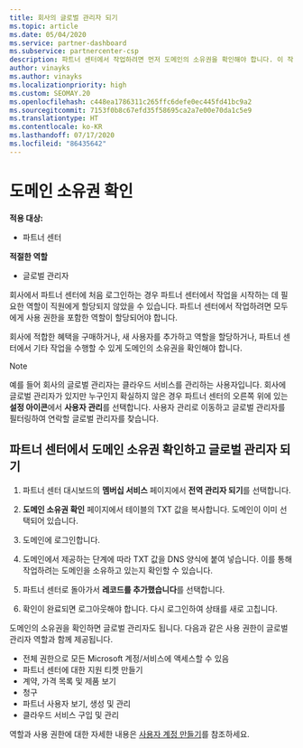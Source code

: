 ```yaml
---
title: 회사의 글로벌 관리자 되기
ms.topic: article
ms.date: 05/04/2020
ms.service: partner-dashboard
ms.subservice: partnercenter-csp
description: 파트너 센터에서 작업하려면 먼저 도메인의 소유권을 확인해야 합니다. 이 작업을 수행하는 방법과 사용자를 추가할 수 있는 글로벌 관리자가 되는 방법에 대해 알아봅니다.
author: vinayks
ms.author: vinayks
ms.localizationpriority: high
ms.custom: SEOMAY.20
ms.openlocfilehash: c448ea1786311c265ffc6defe0ec445fd41bc9a2
ms.sourcegitcommit: 7153f0b8c67efd35f58695ca2a7e00e70da1c5e9
ms.translationtype: HT
ms.contentlocale: ko-KR
ms.lasthandoff: 07/17/2020
ms.locfileid: "86435642"
---
```

# <a name="verify-your-domain-ownership"></a>도메인 소유권 확인

**적용 대상:**

- 파트너 센터

**적절한 역할**

- 글로벌 관리자

회사에서 파트너 센터에 처음 로그인하는 경우 파트너 센터에서 작업을 시작하는 데 필요한 역할이 직원에게 할당되지 않았을 수 있습니다. 파트너 센터에서 작업하려면 모두에게 사용 권한을 포함한 역할이 할당되어야 합니다.  

회사에 적합한 혜택을 구매하거나, 새 사용자를 추가하고 역할을 할당하거나, 파트너 센터에서 기타 작업을 수행할 수 있게 도메인의 소유권을 확인해야 합니다.

>[!Note]
>예를 들어 회사의 글로벌 관리자는 클라우드 서비스를 관리하는 사용자입니다. 회사에 글로벌 관리자가 있지만 누구인지 확실하지 않은 경우 파트너 센터의 오른쪽 위에 있는 **설정 아이콘**에서 **사용자 관리**를 선택합니다. 사용자 관리로 이동하고 글로벌 관리자를 필터링하여 연락할 글로벌 관리자를 찾습니다.

## <a name="verify-your-domain-ownership-and-become-a-global-admin-in-partner-center"></a>파트너 센터에서 도메인 소유권 확인하고 글로벌 관리자 되기

1. 파트너 센터 대시보드의 **멤버십 서비스** 페이지에서 **전역 관리자 되기**를 선택합니다. 

2. **도메인 소유권 확인** 페이지에서 테이블의 TXT 값을 복사합니다. 도메인이 이미 선택되어 있습니다.

3. 도메인에 로그인합니다. 

4. 도메인에서 제공하는 단계에 따라 TXT 값을 DNS 양식에 붙여 넣습니다.  이를 통해 작업하려는 도메인을 소유하고 있는지 확인할 수 있습니다.

5. 파트너 센터로 돌아가서 **레코드를 추가했습니다**를 선택합니다.

6. 확인이 완료되면 로그아웃해야 합니다. 다시 로그인하여 상태를 새로 고칩니다. 

도메인의 소유권을 확인하면 글로벌 관리자도 됩니다. 다음과 같은 사용 권한이 글로벌 관리자 역할과 함께 제공됩니다.

- 전체 권한으로 모든 Microsoft 계정/서비스에 액세스할 수 있음 
- 파트너 센터에 대한 지원 티켓 만들기
- 계약, 가격 목록 및 제품 보기
- 청구
- 파트너 사용자 보기, 생성 및 관리
- 클라우드 서비스 구입 및 관리

역할과 사용 권한에 대한 자세한 내용은 [사용자 계정 만들기](create-user-accounts-and-set-permissions.md)를 참조하세요. 